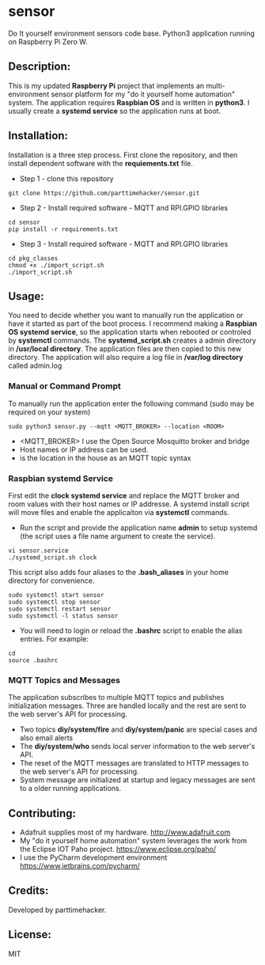# sensor
Do It yourself environment sensors code base. Python3 application running on Raspberry Pi Zero W.

## Description: 
This is my updated **Raspberry Pi** project that implements an multi-environment sensor platform for my "do it yourself home automation" system.  The application requires **Raspbian OS** and is written in **python3**. I usually create a **systemd service** so the application runs at boot.

## Installation: 
Installation is a three step process. First clone the repository, and then install dependent software with the **requiements.txt** file. 

- Step 1 - clone this repository
```
git clone https://github.com/parttimehacker/sensor.git
```
- Step 2 - Install required software - MQTT and RPI.GPIO libraries
```
cd sensor
pip install -r requirements.txt
```
- Step 3 - Install required software - MQTT and RPI.GPIO libraries
```
cd pkg_classes
chmod +x ./import_script.sh
./import_script.sh
```
## Usage: 
You need to decide whether you want to manually run the application or have it started as part of the boot process. I recommend making a **Raspbian OS systemd service**, so the application starts when rebooted or controled by **systemctl** commands. The **systemd_script.sh** creates a admin directory in **/usr/local directory**. The application files are then copied to this new directory. The application will also require a log file in **/var/log directory** called admin.log
### Manual or Command Prompt
To manually run the application enter the following command (sudo may be required on your system)
```
sudo python3 sensor.py --mqtt <MQTT_BROKER> --location <ROOM>
```
- <MQTT_BROKER> I use the Open Source Mosquitto broker and bridge 
- Host names or IP address can be used.
- <ROOM> is the location in the house as an MQTT topic syntax
### Raspbian systemd Service
First edit the **clock systemd service** and replace the MQTT broker and room values with their host names or IP addresse. A systemd install script will move files and enable the applicaiton via **systemctl** commands.
- Run the script and provide the application name **admin** to setup systemd (the script uses a file name argument to create the service). 
```
vi sensor.service
./systemd_script.sh clock
```
This script also adds four aliases to the **.bash_aliases** in your home directory for convenience.
```
sudo systemctl start sensor
sudo systemctl stop sensor
sudo systemctl restart sensor
sudo systemctl -l status sensor
```
- You will need to login or reload the **.bashrc** script to enable the alias entries. For example:
```
cd
source .bashrc
```
### MQTT Topics and Messages
The application subscribes to multiple MQTT topics and publishes initialization messages. Three are handled locally and the rest are sent to the web server's API for processing.
- Two topics **diy/system/fire** and **diy/system/panic** are special cases and also email alerts
- The **diy/system/who** sends local server information to the web server's API. 
- The reset of the MQTT messages are translated to HTTP messages to the web server's API for processing.
- System message are initialized at startup and legacy messages are sent to a older running applications.
## Contributing: 
- Adafruit supplies most of my hardware. http://www.adafruit.com
- My "do it yourself home automation" system leverages the work from the Eclipse IOT Paho project. https://www.eclipse.org/paho/
- I use the PyCharm development environment https://www.jetbrains.com/pycharm/
## Credits: 
Developed by parttimehacker.
## License: 
MIT

